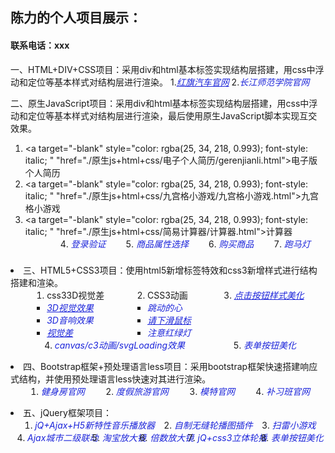  <h2>陈力的个人项目展示：</h2>
<h4>联系电话：xxx</h4>
   一、HTML+DIV+CSS项目：采用div和html基本标签实现结构层搭建，用css中浮动和定位等基本样式对结构层进行渲染。
  1.<a  target="-blank" style="color: rgba(25, 34, 218, 0.993); 
                    font-style: italic; " href="./原生js+html+css/红旗汽车官网/hongqi.html">红旗汽车官网</a>
 2.<a target="-blank" style="color: rgba(25, 34, 218, 0.993); 
                    font-style: italic; " "href="./原生js+html+css/长江师范学院官网/1.html">长江师范学院官网</a>
        


二、原生JavaScript项目：采用div和html基本标签实现结构层搭建，用css中浮动和定位等基本样式对结构层进行渲染，最后使用原生JavaScript脚本实现互交效果。
            <ol style="display: flex;flex-wrap: wrap;justify-content: space-around;">
                <li><a target="-blank" style="color: rgba(25, 34, 218, 0.993); 
                    font-style: italic; " "href="./原生js+html+css/电子个人简历/gerenjianli.html">电子版个人简历</a></li>
                <li><a target="-blank" style="color: rgba(25, 34, 218, 0.993); 
                    font-style: italic; " "href="./原生js+html+css/九宫格小游戏/九宫格小游戏.html">九宫格小游戏</a></li>
                <li><a target="-blank" style="color: rgba(25, 34, 218, 0.993); 
                    font-style: italic; " "href="./原生js+html+css/简易计算器/计算器.html">计算器</a></li>
                
<li><a target="-blank" style="color: rgba(25, 34, 218, 0.993); 
                    font-style: italic; " "href="./原生js+html+css/登录验证/表单验证.html">登录验证</a></li>
                <li><a target="-blank" style="color: rgba(25, 34, 218, 0.993); 
                    font-style: italic; " "href="./原生js+html+css/商品属性选择/商品属性选择.html">商品属性选择</a></li>
                <li><a  target="-blank" style="color: rgba(25, 34, 218, 0.993); 
                    font-style: italic; " "href="./原生js+html+css/购买商品/仿购买.html">购买商品</a></li>
                <li><a  target="-blank" style="color: rgba(25, 34, 218, 0.993); 
                    font-style: italic; " "href="./原生js+html+css/跑马灯/paomadeng.html">跑马灯</a></li>
            </ol>
        </li>

<li>
            三、HTML5+CSS3项目：使用html5新增标签特效和css3新增样式进行结构搭建和渲染。
            <ol style="display: flex;flex-wrap: wrap;justify-content: space-around;">
                <li> css33D视觉差
                    <ul style="list-style: square; margin: 0;padding: 0;">
                        <li><a target="-blank" style="color: rgba(25, 34, 218, 0.993); 
                    font-style: italic; " " href="./html5+css3/css33D转换/3d视觉效果/完成立体盒子项目.html">3D视觉效果</a></li>
                        <li><a  target="-blank" style="color: rgba(25, 34, 218, 0.993); 
                    font-style: italic; " "href="./html5+css3/css33D转换/仿3d音响/仿3D音响.html">3D音响效果</a></li>
                        <li><a target="-blank" style="color: rgba(25, 34, 218, 0.993); 
                    font-style: italic; " " href="./html5+css3/css33D转换/视觉差.html">视觉差</a></li>
                    </ul>
                </li>
                <li>CSS3动画
                    <ul style="list-style: square; margin: 0;padding: 0;">
                        <li> <a  target="-blank" style="color: rgba(25, 34, 218, 0.993); 
                    font-style: italic; " "href="./html5+css3/css3关键帧动画/css3爱心跳动.html">跳动的心</a> </li>
                        <li> <a target="-blank" style="color: rgba(25, 34, 218, 0.993); 
                    font-style: italic; " " href="./html5+css3/css3关键帧动画/css3下滑鼠标.html">请下滑鼠标</a> </li>
                        <li> <a  target="-blank" style="color: rgba(25, 34, 218, 0.993); 
                    font-style: italic; " "href="./html5+css3/css3关键帧动画/css3动画红路灯.html">注意红绿灯</a> </li>
                    </ul>
                </li>
                
 <li> <a target="-blank" style="color: rgba(25, 34, 218, 0.993); 
                    font-style: italic; " " href="./html5+css3/按钮美化效果/幽灵按钮.html">点击按钮样式美化</a> </li>
                <li>
                    <a  target="-blank" style="color: rgba(25, 34, 218, 0.993); 
                    font-style: italic; " "href="./html5+css3/Loding效果/loading.html">canvas/c3动画/svgLoading效果</a>
                </li>
                <li>
                    <a  target="-blank" style="color: rgba(25, 34, 218, 0.993); 
                    font-style: italic; " "href="./html5+css3/css3表单按钮美化.html">表单按钮美化</a>
                </li>
            </ol>
            
 </li>

<li>
            四、Bootstrap框架+预处理语言less项目：采用bootstrap框架快速搭建响应式结构，并使用预处理语言less快速对其进行渲染。
            <ol style="display: flex;flex-wrap: wrap;justify-content: space-around;">
                <li><a  target="-blank" style="color: rgba(25, 34, 218, 0.993); 
                    font-style: italic; " "href="Bootstrap/健身房官网/index.html">健身房官网</a></li>
                <li><a  target="-blank" style="color: rgba(25, 34, 218, 0.993); 
                    font-style: italic; " "href="Bootstrap/度假旅游官网/btspuse.html">度假旅游官网</a></li>
                <li><a  target="-blank" style="color: rgba(25, 34, 218, 0.993); 
                    font-style: italic; " "href="Bootstrap/模特官网/btspuse.html">模特官网</a></li>
                <li><a  target="-blank" style="color: rgba(25, 34, 218, 0.993); 
                    font-style: italic; " "href="Bootstrap/补习班官网/index.html">补习班官网</a></li>

</ol>
</li>

 <li>    五、jQuery框架项目：
            <ol style="display: flex;flex-wrap: wrap;justify-content: space-around;">
                <li><a  target="-blank" style="color: rgba(25, 34, 218, 0.993); 
                    font-style: italic; " "href="./jQuery/音乐播放器/音乐播放器.html">jQ+Ajax+H5新特性音乐播放器</a></li>
                <li><a  target="-blank" style="color: rgba(25, 34, 218, 0.993); 
                    font-style: italic; " "href="./jQuery/简易无缝轮播复用/点击无缝轮播图.html">自制无缝轮播图插件</a></li>
                <li><a  target="-blank" style="color: rgba(25, 34, 218, 0.993); 
                    font-style: italic; " "href="./jQuery/扫雷小游戏/扫雷游戏.html">扫雷小游戏</a></li>
                <li><a  target="-blank" style="color: rgba(25, 34, 218, 0.993); 
                    font-style: italic; " "href="./jQuery/Ajax城市二级联动/城市二级联动.html">Ajax城市二级联动</a></li>
                <li><a  target="-blank" style="color: rgba(25, 34, 218, 0.993); 
                    font-style: italic; " "href="./jQuery/淘宝放大镜/商品放大镜.html">淘宝放大镜</a></li>
                <li><a  target="-blank" style="color: rgba(25, 34, 218, 0.993); 
                    font-style: italic; " "href="./jQuery/倍数放大镜/jq倍数放大镜.html">倍数放大镜</a></li>
                <li><a  target="-blank" style="color: rgba(25, 34, 218, 0.993); 
                    font-style: italic; " "href="./jQuery/jQuery+css33D轮播图/jq立体轮播图.html">jQ+css3立体轮播</a></li>
                <li><a  target="-blank" style="color: rgba(25, 34, 218, 0.993); 
                    font-style: italic; " "href="./jQuery/表单按钮美化/jq表单按钮美化.html">表单按钮美化</a></li>

 </ol>

</li>

</ul>
